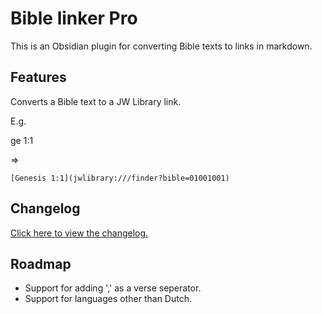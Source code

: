 # Bible linker Pro

This is an Obsidian plugin for converting Bible texts to links in markdown.

## Features

Converts a Bible text to a JW Library link.

E.g.

ge 1:1

=>

`[Genesis 1:1](jwlibrary:///finder?bible=01001001)`

## Changelog

[Click here to view the changelog.](https://github.com/Floydv149/bibleLinkerPro/blob/main/CHANGELOG.MD)

## Roadmap

-   Support for adding ',' as a verse seperator.
-   Support for languages other than Dutch.
